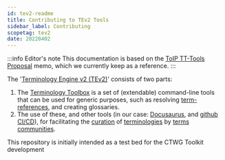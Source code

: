 ```yaml
---
id: tev2-readme
title: Contributing to TEv2 Tools
sidebar_label: Contributing
scopetag: tev2
date: 20220402
---
```


:::info Editor's note
This documentation is based on the [ToIP TT-Tools Proposal](toip-terminology-toolbox) memo, which we currently keep as a reference.
:::

The '[Terminology Engine v2 (TEv2)](tev2-overview)' consists of two parts:
1. The [Terminology Toolbox](tev2-toolbox) is a set of (extendable) command-line tools that can be used for generic purposes, such as resolving [term-references](term-ref@), and creating glossaries.
2. The use of these, and other tools (in our case: [Docusaurus](https://docusaurus.io/), and [github CI/CD](https://resources.github.com/ci-cd/)), for facilitating the [curation](curate@) of [terminologies](terminology@) by [terms communities](terms-community@).

This repository is initially intended as a test bed for the CTWG Toolkit development
